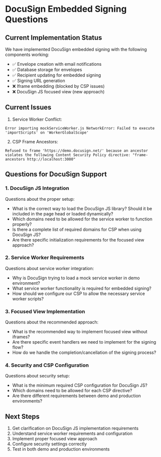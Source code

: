 # DocuSign Embedded Signing Questions

## Current Implementation Status
We have implemented DocuSign embedded signing with the following components working:
- ✅ Envelope creation with email notifications
- ✅ Database storage for envelopes
- ✅ Recipient updating for embedded signing
- ✅ Signing URL generation
- ❌ Iframe embedding (blocked by CSP issues)
- ❌ DocuSign JS focused view (new approach)

## Current Issues
1. Service Worker Conflict:
```
Error importing mockServiceWorker.js NetworkError: Failed to execute 'importScripts' on 'WorkerGlobalScope'
```

2. CSP Frame Ancestors:
```
Refused to frame 'https://demo.docusign.net/' because an ancestor violates the following Content Security Policy directive: "frame-ancestors http://localhost:3000"
```

## Questions for DocuSign Support

### 1. DocuSign JS Integration
Questions about the proper setup:
- What is the correct way to load the DocuSign JS library? Should it be included in the page head or loaded dynamically?
- Which domains need to be allowed for the service worker to function properly?
- Is there a complete list of required domains for CSP when using DocuSign JS?
- Are there specific initialization requirements for the focused view approach?

### 2. Service Worker Requirements
Questions about service worker integration:
- Why is DocuSign trying to load a mock service worker in demo environment?
- What service worker functionality is required for embedded signing?
- How should we configure our CSP to allow the necessary service worker scripts?

### 3. Focused View Implementation
Questions about the recommended approach:
- What is the recommended way to implement focused view without iframes?
- Are there specific event handlers we need to implement for the signing flow?
- How do we handle the completion/cancellation of the signing process?

### 4. Security and CSP Configuration
Questions about security setup:
- What is the minimum required CSP configuration for DocuSign JS?
- Which domains need to be allowed for each CSP directive?
- Are there different requirements between demo and production environments?

## Next Steps
1. Get clarification on DocuSign JS implementation requirements
2. Understand service worker requirements and configuration
3. Implement proper focused view approach
4. Configure security settings correctly
5. Test in both demo and production environments 